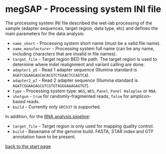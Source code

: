 # megSAP - Processing system INI file

The processing system INI file described the wet-lab processing of the sample (adapter sequences, target region, data type, etc) and defines the main parameters for the data analysis:

* `name_short` - Processing system short name (must be a valid file name).
* `name_manufacturer` - Processing system full name (can be any name, including characters that are invalid in file names).
* `target_file` - Target region BED file path. The target region is used to determine where indel realignment and variant calling are done.
* `adapter1_p5` - Read 1 adapter sequence (Illumina standard is `AGATCGGAAGAGCACACGTCTGAACTCCAGTCA`).
* `adapter2_p7` - Read 2 adapter sequence (Illumina standard is `AGATCGGAAGAGCGTCGTGTAGGGAAAGAGTGT`).
* `type` - Processing system type: `WGS`, `WES`, `Panel`, `Panel Haloplex` or `RNA`.
* `shotgun` - `true` for randomly-fragmented reads,  `false` for amplicon-based reads.
* `build` - Currently only `GRCh37` is supported.

In addition, for the [RNA analysis pipeline](rna_single_sample.md):

* `target_file` - Target region is only used for mapping quality control.
* `build` - Basename of the genome build. FASTA, STAR index and GTF annotation
  have to be present.

[back to the start page](../README.md)




